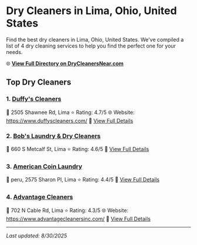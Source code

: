 # Dry Cleaners in Lima, Ohio, United States

Find the best dry cleaners in Lima, Ohio, United States. We've compiled a list of 4 dry cleaning services to help you find the perfect one for your needs.

🌐 **[View Full Directory on DryCleanersNear.com](https://drycleanersnear.com/city/US/Ohio/Lima)**

## Top Dry Cleaners

### 1. [Duffy's Cleaners](https://drycleanersnear.com/dryCleaner/688c1fa6a7924e3e1d737bdf/duffy-s-cleaners)
📍 2505 Shawnee Rd, Lima
⭐ Rating: 4.7/5
🌐 Website: https://www.duffyscleaners.com/
🔗 [View Full Details](https://drycleanersnear.com/dryCleaner/688c1fa6a7924e3e1d737bdf/duffy-s-cleaners)

### 2. [Bob's Laundry & Dry Cleaners](https://drycleanersnear.com/dryCleaner/688c1fa2a7924e3e1d737b69/bob-s-laundry-dry-cleaners)
📍 660 S Metcalf St, Lima
⭐ Rating: 4.6/5
🔗 [View Full Details](https://drycleanersnear.com/dryCleaner/688c1fa2a7924e3e1d737b69/bob-s-laundry-dry-cleaners)

### 3. [American Coin Laundry](https://drycleanersnear.com/dryCleaner/688c1fa3a7924e3e1d737b87/american-coin-laundry)
📍 peru, 2575 Sharon Pl, Lima
⭐ Rating: 4.4/5
🔗 [View Full Details](https://drycleanersnear.com/dryCleaner/688c1fa3a7924e3e1d737b87/american-coin-laundry)

### 4. [Advantage Cleaners](https://drycleanersnear.com/dryCleaner/688c1fa8a7924e3e1d737c20/advantage-cleaners)
📍 702 N Cable Rd, Lima
⭐ Rating: 4.3/5
🌐 Website: https://www.advantagecleanersinc.com/
🔗 [View Full Details](https://drycleanersnear.com/dryCleaner/688c1fa8a7924e3e1d737c20/advantage-cleaners)


---

*Last updated: 8/30/2025*
